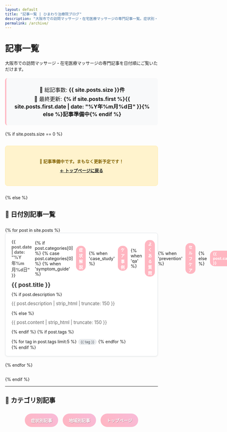 ```yaml
---
layout: default
title: "記事一覧 | ひまわり治療院ブログ"
description: "大阪市での訪問マッサージ・在宅医療マッサージの専門記事一覧。症状別・地域別の情報を日付順にご覧いただけます。"
permalink: /archive/
---
```


# 記事一覧

大阪市での訪問マッサージ・在宅医療マッサージの専門記事を日付順にご覧いただけます。

<div class="archive-header">
  <p>📝 総記事数: <strong>{{ site.posts.size }}件</strong></p>
  <p>🔄 最終更新: <strong>{% if site.posts.first %}{{ site.posts.first.date | date: "%Y年%m月%d日" }}{% else %}記事準備中{% endif %}</strong></p>
</div>

{% if site.posts.size == 0 %}
<div class="no-articles">
  <p>🌻 記事準備中です。まもなく更新予定です！</p>
  <p><a href="/">← トップページに戻る</a></p>
</div>
{% else %}

## 📅 日付別記事一覧

<div class="archive-list">
{% for post in site.posts %}
  <article class="archive-item">
    <div class="archive-meta">
      <time datetime="{{ post.date | date_to_xmlschema }}">{{ post.date | date: "%Y年%m月%d日" }}</time>
      {% if post.categories[0] %}
        {% case post.categories[0] %}
          {% when 'symptom_guide' %}
            <span class="category">症状解説</span>
          {% when 'case_study' %}
            <span class="category">ケア事例</span>
          {% when 'qa' %}
            <span class="category">よくある質問</span>
          {% when 'prevention' %}
            <span class="category">セルフケア</span>
          {% else %}
            <span class="category">{{ post.categories[0] }}</span>
        {% endcase %}
      {% endif %}
    </div>
    <h3><a href="{{ post.url | relative_url }}">{{ post.title }}</a></h3>
    {% if post.description %}
      <p class="excerpt">{{ post.description | strip_html | truncate: 150 }}</p>
    {% else %}
      <p class="excerpt">{{ post.content | strip_html | truncate: 150 }}</p>
    {% endif %}
    {% if post.tags %}
      <div class="tags">
        {% for tag in post.tags limit:5 %}
          <span class="tag">{{ tag }}</span>
        {% endfor %}
      </div>
    {% endif %}
  </article>
{% endfor %}
</div>

{% endif %}

---

## 📍 カテゴリ別記事

<div class="category-links">
  <a href="/symptoms/" class="category-button">症状別記事</a>
  <a href="/areas/" class="category-button">地域別記事</a>
  <a href="/" class="category-button">トップページ</a>
</div>

<style>
.archive-header {
  background: #f8f9fa;
  border-radius: 8px;
  padding: 20px;
  margin: 20px 0;
  text-align: center;
  border-left: 4px solid #FFB6C1;
}

.archive-header p {
  margin: 5px 0;
  font-size: 1.1rem;
}

.archive-list {
  margin: 30px 0;
}

.archive-item {
  background: #ffffff;
  border: 1px solid #dee2e6;
  border-radius: 8px;
  padding: 20px;
  margin-bottom: 20px;
  transition: all 0.3s ease;
  box-shadow: 0 2px 4px rgba(0,0,0,0.05);
}

.archive-item:hover {
  box-shadow: 0 4px 12px rgba(0,0,0,0.1);
  transform: translateY(-2px);
  border-color: #FFB6C1;
}

.archive-meta {
  display: flex;
  align-items: center;
  gap: 10px;
  margin-bottom: 10px;
  font-size: 0.9rem;
}

.archive-meta time {
  color: #666;
  font-weight: bold;
}

.category {
  background: #FFB6C1;
  color: white;
  padding: 3px 10px;
  border-radius: 15px;
  font-size: 0.8rem;
  font-weight: bold;
}

.archive-item h3 {
  margin: 0 0 10px 0;
  font-size: 1.2rem;
  line-height: 1.4;
}

.archive-item h3 a {
  color: #333;
  text-decoration: none;
  transition: color 0.3s ease;
}

.archive-item h3 a:hover {
  color: #DB7093;
}

.excerpt {
  color: #666;
  font-size: 0.95rem;
  line-height: 1.6;
  margin: 10px 0;
}

.tags {
  display: flex;
  flex-wrap: wrap;
  gap: 5px;
  margin-top: 15px;
}

.tag {
  background: #e9ecef;
  color: #495057;
  padding: 2px 8px;
  border-radius: 12px;
  font-size: 0.75rem;
  transition: all 0.3s ease;
}

.tag:hover {
  background: #FFB6C1;
  color: white;
}

.no-articles {
  background: #fff3cd;
  border: 1px solid #ffeaa7;
  border-radius: 8px;
  padding: 30px;
  text-align: center;
  margin: 30px 0;
}

.no-articles p {
  margin: 10px 0;
  color: #856404;
  font-weight: bold;
}

.category-links {
  display: flex;
  justify-content: center;
  gap: 15px;
  margin: 30px 0;
  flex-wrap: wrap;
}

.category-button {
  display: inline-block;
  background: linear-gradient(45deg, #FFB6C1, #F8BBD9);
  color: white;
  padding: 12px 20px;
  border-radius: 25px;
  text-decoration: none;
  font-weight: bold;
  transition: all 0.3s ease;
  text-shadow: 1px 1px 2px rgba(0,0,0,0.3);
}

.category-button:hover {
  transform: translateY(-2px);
  box-shadow: 0 5px 15px rgba(255, 182, 193, 0.4);
  text-decoration: none;
  background: linear-gradient(45deg, #F8BBD9, #DDA0DD);
}

@media (max-width: 768px) {
  .archive-item {
    padding: 15px;
  }
  
  .archive-item h3 {
    font-size: 1.1rem;
  }
  
  .archive-meta {
    flex-direction: column;
    align-items: flex-start;
    gap: 5px;
  }
  
  .category-links {
    flex-direction: column;
    align-items: center;
  }
  
  .category-button {
    width: 200px;
    text-align: center;
  }
}

@media (max-width: 480px) {
  .archive-header {
    padding: 15px;
  }
  
  .archive-item {
    padding: 12px;
  }
  
  .archive-item h3 {
    font-size: 1rem;
  }
}
</style>